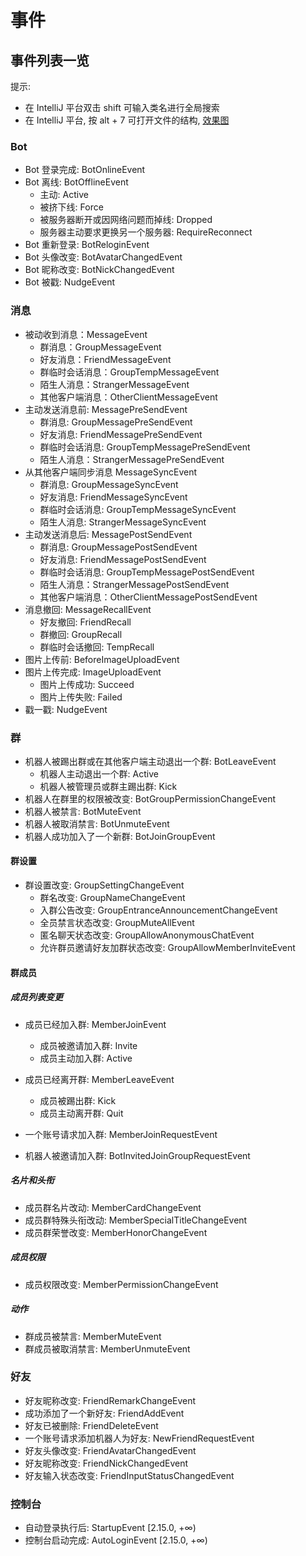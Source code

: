 # 事件

## 事件列表一览

提示:
- 在 IntelliJ 平台双击 shift 可输入类名进行全局搜索
- 在 IntelliJ 平台, 按 alt + 7 可打开文件的结构, [效果图](/.github/EZSLAB`K@YFFOW47{090W8B.png)

<!--注释:--> <!--目前还没有这些修改, 因此不展示注释-->
<!--- 此列表自 mirai `2.0.0` 起开始维护, 故在 `2.0.0` 前的变更将不做记录.-->
<!--- 支持某事件的 mirai 版本号将会显式标注, 通过数学区间形式表示, 如 `[1.1.0, 1.3.0)`, 但有简便表示方法:-->
<!--  - (`1.1.0+`) 等注释表示在 `1.1.0` 及更新版本才支持, 区间表示为 `[1.1.0, +∞)`-->
<!--  - (`1.1.0-`) 等注释表示在早于 `1.1.0` 的版本才支持, 区间表示为 `[1.0.0, 1.1.0)`-->

### Bot
- Bot 登录完成: BotOnlineEvent
- Bot 离线: BotOfflineEvent
  - 主动: Active
  - 被挤下线: Force
  - 被服务器断开或因网络问题而掉线: Dropped
  - 服务器主动要求更换另一个服务器: RequireReconnect
- Bot 重新登录: BotReloginEvent
- Bot 头像改变: BotAvatarChangedEvent
- Bot 昵称改变: BotNickChangedEvent
- Bot 被戳: NudgeEvent

### 消息
- 被动收到消息：MessageEvent
  - 群消息：GroupMessageEvent
  - 好友消息：FriendMessageEvent
  - 群临时会话消息：GroupTempMessageEvent
  - 陌生人消息：StrangerMessageEvent
  - 其他客户端消息：OtherClientMessageEvent
- 主动发送消息前: MessagePreSendEvent
  - 群消息: GroupMessagePreSendEvent
  - 好友消息: FriendMessagePreSendEvent
  - 群临时会话消息: GroupTempMessagePreSendEvent
  - 陌生人消息：StrangerMessagePreSendEvent
- 从其他客户端同步消息 MessageSyncEvent
  - 群消息: GroupMessageSyncEvent
  - 好友消息: FriendMessageSyncEvent
  - 群临时会话消息: GroupTempMessageSyncEvent
  - 陌生人消息: StrangerMessageSyncEvent
- 主动发送消息后: MessagePostSendEvent
  - 群消息: GroupMessagePostSendEvent
  - 好友消息: FriendMessagePostSendEvent
  - 群临时会话消息: GroupTempMessagePostSendEvent
  - 陌生人消息：StrangerMessagePostSendEvent
  - 其他客户端消息：OtherClientMessagePostSendEvent
- 消息撤回: MessageRecallEvent
  - 好友撤回: FriendRecall
  - 群撤回: GroupRecall
  - 群临时会话撤回: TempRecall
- 图片上传前: BeforeImageUploadEvent
- 图片上传完成: ImageUploadEvent
  - 图片上传成功: Succeed
  - 图片上传失败: Failed
- 戳一戳: NudgeEvent

### 群
- 机器人被踢出群或在其他客户端主动退出一个群: BotLeaveEvent
  - 机器人主动退出一个群: Active
  - 机器人被管理员或群主踢出群: Kick
- 机器人在群里的权限被改变: BotGroupPermissionChangeEvent
- 机器人被禁言: BotMuteEvent
- 机器人被取消禁言: BotUnmuteEvent
- 机器人成功加入了一个新群: BotJoinGroupEvent

#### 群设置
- 群设置改变: GroupSettingChangeEvent
  - 群名改变: GroupNameChangeEvent
  - 入群公告改变: GroupEntranceAnnouncementChangeEvent
  - 全员禁言状态改变: GroupMuteAllEvent
  - 匿名聊天状态改变: GroupAllowAnonymousChatEvent
  - 允许群员邀请好友加群状态改变: GroupAllowMemberInviteEvent

#### 群成员
##### 成员列表变更
- 成员已经加入群: MemberJoinEvent
  - 成员被邀请加入群: Invite
  - 成员主动加入群: Active

- 成员已经离开群: MemberLeaveEvent
  - 成员被踢出群: Kick
  - 成员主动离开群: Quit

- 一个账号请求加入群: MemberJoinRequestEvent
- 机器人被邀请加入群: BotInvitedJoinGroupRequestEvent

##### 名片和头衔
- 成员群名片改动: MemberCardChangeEvent
- 成员群特殊头衔改动: MemberSpecialTitleChangeEvent
- 成员群荣誉改变: MemberHonorChangeEvent

##### 成员权限
- 成员权限改变: MemberPermissionChangeEvent

##### 动作
- 群成员被禁言: MemberMuteEvent
- 群成员被取消禁言: MemberUnmuteEvent

### 好友
- 好友昵称改变: FriendRemarkChangeEvent
- 成功添加了一个新好友: FriendAddEvent
- 好友已被删除: FriendDeleteEvent
- 一个账号请求添加机器人为好友: NewFriendRequestEvent
- 好友头像改变: FriendAvatarChangedEvent
- 好友昵称改变: FriendNickChangedEvent
- 好友输入状态改变: FriendInputStatusChangedEvent

### 控制台
- 自动登录执行后: StartupEvent [2.15.0, +∞)
- 控制台启动完成: AutoLoginEvent [2.15.0, +∞)
